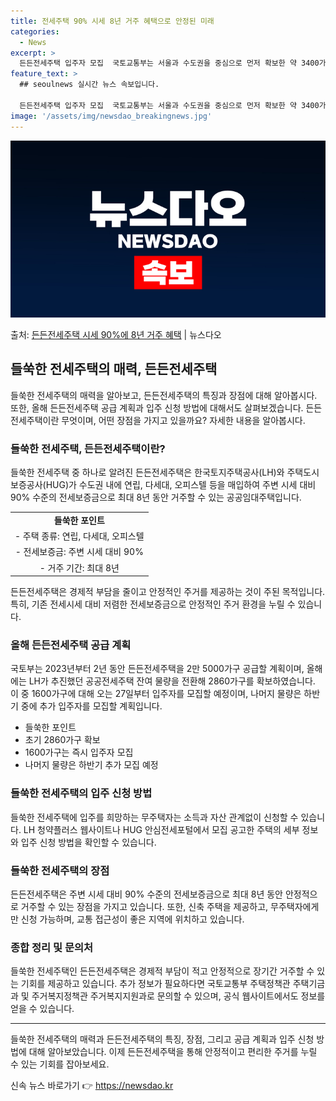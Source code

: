 ```yaml
---
title: 전세주택 90% 시세 8년 거주 혜택으로 안정된 미래
categories:
  - News
excerpt: >
  든든전세주택 입주자 모집  국토교통부는 서울과 수도권을 중심으로 먼저 확보한 약 3400가구에 대해 오는 2…
feature_text: >
  ## seoulnews 실시간 뉴스 속보입니다.

  든든전세주택 입주자 모집  국토교통부는 서울과 수도권을 중심으로 먼저 확보한 약 3400가구에 대해 오는 2…
image: '/assets/img/newsdao_breakingnews.jpg'
---
```


![뉴스다오 속보](/assets/img/newsdao_breakingnews.jpg)

<p>출처: <a href="https://newsdao.kr/4288" rel="dofollow">든든전세주택 시세 90%에 8년 거주 혜택</a> | 뉴스다오</p>

<h2 data-ke-size="size26">들쑥한 전세주택의 매력, 든든전세주택</h2>
<p data-ke-size="size16">들쑥한 전세주택의 매력을 알아보고, 든든전세주택의 특징과 장점에 대해 알아봅시다. 또한, 올해 든든전세주택 공급 계획과 입주 신청 방법에 대해서도 살펴보겠습니다. 든든전세주택이란 무엇이며, 어떤 장점을 가지고 있을까요? 자세한 내용을 알아봅시다.</p>

<h3>들쑥한 전세주택, 든든전세주택이란?</h3>
<p data-ke-size="size16">들쑥한 전세주택 중 하나로 알려진 든든전세주택은 한국토지주택공사(LH)와 주택도시보증공사(HUG)가 수도권 내에 연립, 다세대, 오피스텔 등을 매입하여 주변 시세 대비 90% 수준의 전세보증금으로 최대 8년 동안 거주할 수 있는 공공임대주택입니다.</p>

<table>
  <tr>
    <td style="text-align: center; height: 17px;"><b>들쑥한 포인트</b></td>
  </tr>
  <tr>
    <td style="text-align: center; height: 17px;">- 주택 종류: 연립, 다세대, 오피스텔</td>
  </tr>
  <tr>
    <td style="text-align: center; height: 17px;">- 전세보증금: 주변 시세 대비 90%</td>
  </tr>
  <tr>
    <td style="text-align: center; height: 17px;">- 거주 기간: 최대 8년</td>
  </tr>
</table>

<p data-ke-size="size16">든든전세주택은 경제적 부담을 줄이고 안정적인 주거를 제공하는 것이 주된 목적입니다. 특히, 기존 전세시세 대비 저렴한 전세보증금으로 안정적인 주거 환경을 누릴 수 있습니다.</p>

<h3>올해 든든전세주택 공급 계획</h3>
<p data-ke-size="size16">국토부는 2023년부터 2년 동안 든든전세주택을 2만 5000가구 공급할 계획이며, 올해에는 LH가 추진했던 공공전세주택 잔여 물량을 전환해 2860가구를 확보하였습니다. 이 중 1600가구에 대해 오는 27일부터 입주자를 모집할 예정이며, 나머지 물량은 하반기 중에 추가 입주자를 모집할 계획입니다.</p>

<ul>
  <li>들쑥한 포인트</li>
  <li>초기 2860가구 확보</li>
  <li>1600가구는 즉시 입주자 모집</li>
  <li>나머지 물량은 하반기 추가 모집 예정</li>
</ul>

<h3>들쑥한 전세주택의 입주 신청 방법</h3>
<p data-ke-size="size16">들쑥한 전세주택에 입주를 희망하는 무주택자는 소득과 자산 관계없이 신청할 수 있습니다. LH 청약플러스 웹사이트나 HUG 안심전세포털에서 모집 공고한 주택의 세부 정보와 입주 신청 방법을 확인할 수 있습니다.</p>

<h3>들쑥한 전세주택의 장점</h3>
<p data-ke-size="size16">든든전세주택은 주변 시세 대비 90% 수준의 전세보증금으로 최대 8년 동안 안정적으로 거주할 수 있는 장점을 가지고 있습니다. 또한, 신축 주택을 제공하고, 무주택자에게만 신청 가능하며, 교통 접근성이 좋은 지역에 위치하고 있습니다.</p>

<h3>종합 정리 및 문의처</h3>
<p data-ke-size="size16">들쑥한 전세주택인 든든전세주택은 경제적 부담이 적고 안정적으로 장기간 거주할 수 있는 기회를 제공하고 있습니다. 추가 정보가 필요하다면 국토교통부 주택정책관 주택기금과 및 주거복지정책관 주거복지지원과로 문의할 수 있으며, 공식 웹사이트에서도 정보를 얻을 수 있습니다.</p>

<hr>

<p data-ke-size="size16">들쑥한 전세주택의 매력과 든든전세주택의 특징, 장점, 그리고 공급 계획과 입주 신청 방법에 대해 알아보았습니다. 이제 든든전세주택을 통해 안정적이고 편리한 주거를 누릴 수 있는 기회를 잡아보세요.</p> 

신속 뉴스 바로가기 👉 <a href="https://newsdao.kr" rel="dofollow">https://newsdao.kr</a>


